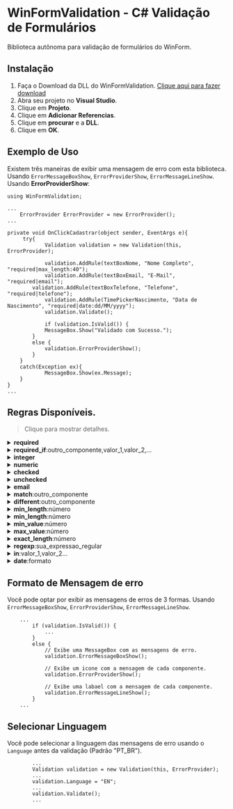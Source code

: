WinFormValidation - C# Validação de Formulários
========================
Biblioteca autônoma para validação de formulários do WinForm.

## Instalação

 1. Faça o Download da DLL do WinFormValidation. [Clique aqui para fazer download](https://github.com/igorscheffer/WinFormValidation/blob/master/WinFormValidation/bin/Release/WinFormValidation.dll)
 2. Abra seu projeto no **Visual Studio**.
 3. Clique em **Projeto**.
 4. Clique em **Adicionar Referencias**.
 5. Clique em **procurar** e a **DLL**.
 6. Clique em **OK**.

## Exemplo de Uso
Existem três maneiras de exibir uma mensagem de erro com esta biblioteca. Usando `ErrorMessageBoxShow`, `ErrorProviderShow`, `ErrorMessageLineShow`.
Usando **ErrorProviderShow**:
```
using WinFormValidation;

...
	ErrorProvider ErrorProvider = new ErrorProvider();
...

private void OnClickCadastrar(object sender, EventArgs e){
 	 try{
      		Validation validation = new Validation(this, ErrorProvider);

      		validation.AddRule(textBoxNome, "Nome Completo", "required|max_length:40");
      		validation.AddRule(textBoxEmail, "E-Mail", "required|email");
		validation.AddRule(textBoxTelefone, "Telefone", "required|telefone");
      		validation.AddRule(TimePickerNascimento, "Data de Nascimento", "required|date:dd/MM/yyyy");
      		validation.Validate();

      		if (validation.IsValid()) {
			MessageBox.Show("Validado com Sucesso.");
  		}
		else {
			validation.ErrorProviderShow();
		}
	}
  	catch(Exception ex){
    		MessageBox.Show(ex.Message);
  	}
}
...
```
## Regras Disponíveis.

> Clique para mostrar detalhes.

<details><summary><strong>required</strong></summary>
O componente sob está regra, deve estar presente e não 'vazio'.
</details>

<details><summary><strong>required_if</strong>:outro_componente,valor_1,valor_2,...</summary>
O componente sob esta regra, deve estar presente e não estar vazio se o campo outro componente for igual a qualquer valor.
Por exemplo `required_if:outro_component,1,sim,ativo` será necessário se o valor de `outro_campo` for `1`, `'1'`, `'sim'`, ou `'ativo'`.
</details>

<details><summary><strong>integer</strong></summary>
O componente sob esta regra, deve ser inteiro.
</details>

<details><summary><strong>numeric</strong></summary>
O componente sob esta regra, deve ser numérico.
</details>

<details><summary><strong>checked</strong></summary>
O componente sob esta regra, deve estar selecionado.
</details>

<details><summary><strong>unchecked</strong></summary>
O componente sob esta regra, não deve estar selecionado selecionado.
</details>

<details><summary><strong>email</strong></summary>
O componente sob esta regra, deve ter um endereço de e-mail valido.
</details>

<details><summary><strong>match</strong>:outro_componente</summary>
O componente sob esta regra, deve estar presente e ter o valor igual ao outro campo selecionado.
</details>

<details><summary><strong>different</strong>:outro_componente</summary>
O componente sob esta regra, deve estar presente e não ter o valor igual ao outro campo selecionado.
</details>

<details><summary><strong>min_length</strong>:número</summary>
O componente sob esta regra, deve ter um tamanho maior ou igual ao número fornecido.
</details>

<details><summary><strong>min_length</strong>:número</summary>
O componente sob esta regra, deve ter um tamanho menor ou igual ao número fornecido.
</details>

<details><summary><strong>min_value</strong>:número</summary>
O componente sob esta regra, deve ter um valor maior ou igual ao número fornecido.
</details>

<details><summary><strong>max_value</strong>:número</summary>
O componente sob esta regra, deve ter um valor menor ou igual ao número fornecido.
</details>

<details><summary><strong>exact_length</strong>:número</summary>
O componente sob esta regra, deve ter um tamanho igual ao número fornecido.
</details>

<details><summary><strong>regexp</strong>:sua_expressao_regular</summary>
O campo sob esta regra, deve corresponder a expressão regular especificada.
</details>

<details><summary><strong>in</strong>:valor_1,valor_2...</summary>
O campo sob esta regra, deve ser igual a um dos valores fornecidos.
</details>

<details><summary><strong>date</strong>:formato</summary>
O campo sob esta regra, deve ser um formato de data válido.
</details>

## Formato de Mensagem de erro
Você pode optar por exibir as mensagens de erros de 3 formas. Usando `ErrorMessageBoxShow`, `ErrorProviderShow`, `ErrorMessageLineShow`.
```
	...
		if (validation.IsValid()) {
			...
  		}
		else {
			// Exibe uma MessageBox com as mensagens de erro.
			validation.ErrorMessageBoxShow();
			
			// Exibe um icone com a mensagem de cada componente.
			validation.ErrorProviderShow();

			// Exibe uma labael com a mensagem de cada componente.
			validation.ErrorMessageLineShow();
		}
	...
```

## Selecionar Linguagem
Você pode selecionar a linguagem das mensagens de erro usando o `Language` antes da validação (Padrão "PT_BR").
```
		...
		Validation validation = new Validation(this, ErrorProvider);
		...
  		validation.Language = "EN";
  		...
  		validation.Validate();
		...
```
